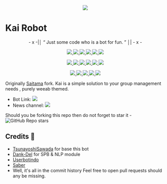 <p align="center">
  <img src="https://telegra.ph/file/2ce2e9e84a55d3535f599.jpg">
</p>

# Kai Robot

<p align="center">
- x -|│  “	Just some code who is a bot for fun. ”  │| - x -
</p>

<p align="center">
<a href="https://github.com/Ryomen-Sukuna/Kai" alt="GitHub closed issues"> <img src="https://img.shields.io/github/issues-closed-raw/ryomen-sukuna/kai?style=flat&logo=github&color=success" /> </a>
<a href="https://github.com/Ryomen-Sukuna/Kai/network/members" alt="GitHub forks"> <img src="https://img.shields.io/github/forks/Ryomen-Sukuna/Kai?label=Forks&logo=github" /> </a>
<a href="https://github.com/Ryomen-Sukuna/Kai" alt="GitHub closed pull requests"> <img src="https://img.shields.io/github/issues-pr-closed-raw/ryomen-sukuna/kai?color=success" /> </a>
<a href="https://github.com/Ryomen-Sukuna/Kai" alt="GitHub commit activity"> <img src="https://img.shields.io/github/commit-activity/m/ryomen-sukuna/kai" /> </a>
<a href="https://github.com/Ryomen-Sukuna/Kai/graphs/contributors" alt="GitHub contributors"> <img src="https://img.shields.io/github/contributors/ryomen-sukuna/kai?style=flat&logo=github" /> </a>
<a href="https://github.com/Ryomen-Sukuna/Kai" alt="GitHub issues"> <img src="https://img.shields.io/github/issues-raw/ryomen-sukuna/kai?style=flat&logo=github&color=yellow" /> </a>
</p>
<p align="center">
<a href="https://www.python.org/" alt="made-with-python"> <img src="https://img.shields.io/badge/Made%20with-Python-1f425f.svg?style=flat&logo=python&color=blue" /> </a>
<a href="https://github.com/Ryomen-Sukuna/SaitamaRobot/blob/master/LICENSE" alt="GPLv3 license"> <img src="https://img.shields.io/badge/License-GPLv3-blue.svg" /> </a>
<a href="https://github.com/Ryomen-Sukuna/SaitamaRobot" alt="GitHub repo size"> <img src="https://img.shields.io/github/repo-size/ryomen-sukuna/kai" /> </a>
<a href="https://makeapullrequest.com" alt="PRs Welcome"> <img src="https://img.shields.io/badge/PRs-welcome-brightgreen.svg?style=flat-square" /> </a>
<a href="https://github.com/Ryomen-Sukuna/SaitamaRobot" alt="Docker!"> <img src="https://aleen42.github.io/badges/src/docker.svg" /> </a>
<a href="http://hits.dwyl.com/ryomen-sukuna/kai" alt="HitCount"> <img src="http://hits.dwyl.com/ryomen-sukuna/kai.svg" /> </a>
</p>
<p align="center">
<a href="https://t.me/KaiUpdates" alt="Telegram!"> <img src="https://aleen42.github.io/badges/src/telegram.svg" /> </a>
<a href="" alt="Ryomen-Sukuna"> <img src="https://img.shields.io/badge/Built%20by-Sukuna-blue" /> </a>
<a href="https://t.me/Anomaliii" alt="Donate!"> <img src="https://aleen42.github.io/badges/src/telegram.svg" /> </a>
<a href="https://github.com/Ryomen-Sukuna/Kai/graphs/commit-activity" alt="Maintenance"> <img src="https://img.shields.io/badge/Maintained%3F-yes-green.svg" /> </a>
<a href="https://www.codacy.com/gh/Ryomen-Sukuna/Kai/dashboard?utm_source=github.com&amp;utm_medium=referral&amp;utm_content=Ryomen-Sukuna/Kai&amp;utm_campaign=Badge_Grade">
<img src="https://app.codacy.com/project/badge/Grade/5c121a363d734496846820ee8006c527"/></a>
</p>

Originally [Saitama](https://github.com/AnimeKaizoku/SaitamaRobot) fork. Kai is a simple solution to your group management needs 
, purely weeab themed.

* Bot Link:  <a href="https://t.me/ChisakiKaiBot" alt="Kai"> <img src="https://img.shields.io/badge/%F0%9F%A4%96%20-Kai-blue" /> </a>
* News channel: <a  href="https://t.me/KaiUpdates" alt="Kai Updates"> <img  src="https://img.shields.io/badge/%F0%9F%92%A1-Kai%20Updates-9cf" /> </a>

Should you be forking this repo then do not forget to star it - <img alt="GitHub Repo stars" src="https://img.shields.io/github/stars/ryomen-sukuna/kai?color=white&label=%F0%9F%8C%9F%20star">


## Credits 📍
+ [TsunayoshiSawada](https://github.com/SawadaTsunayoshi) for base this bot
+ [Dank-Del](https://github.com/Dank-del) for SPB & NLP module
+ [Userbotindo](https://github.com/userbotindo)
+ [Saber](https://github.com/hyper-ub/saber)
+ Well, it's all in the commit history 
Feel free to open pull requests should any be missing.
